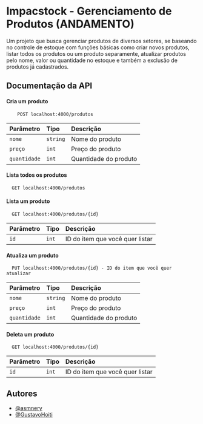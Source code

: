 
# Impacstock - Gerenciamento de Produtos (ANDAMENTO)

Um projeto que busca gerenciar produtos de diversos setores, se baseando no controle de estoque com funções básicas como criar novos produtos, listar todos os produtos ou um produto separamente, atualizar produtos pelo nome, valor ou quantidade no estoque e também a exclusão de produtos já cadastrados.




## Documentação da API


#### Cria um produto

```http
    POST localhost:4000/produtos
```

| Parâmetro   | Tipo       | Descrição                                   |
| :---------- | :--------- | :------------------------------------------ |
| `nome` | `string` | Nome do produto |
| `preço` | `int` | Preço do produto |
| `quantidade` | `int` | Quantidade do produto |

#### Lista todos os produtos

```http
  GET localhost:4000/produtos
```


#### Lista um produto

```http
  GET localhost:4000/produtos/{id}
```

| Parâmetro   | Tipo       | Descrição                                   |
| :---------- | :--------- | :------------------------------------------ |
| `id`      | `int` | ID do item que você quer listar |


#### Atualiza um produto

```http
  PUT localhost:4000/produtos/{id} - ID do item que você quer atualizar
```

| Parâmetro   | Tipo       | Descrição                                   |
| :---------- | :--------- | :------------------------------------------ |
| `nome` | `string` | Nome do produto |
| `preço` | `int` | Preço do produto |
| `quantidade` | `int` | Quantidade do produto |


#### Deleta um produto

```http
  GET localhost:4000/produtos/{id}
```

| Parâmetro   | Tipo       | Descrição                                   |
| :---------- | :--------- | :------------------------------------------ |
| `id`      | `int` | ID do item que você quer listar |


## Autores

- [@asmnery](https://www.github.com/asmnery)
- [@GustavoHoiti](https://github.com/GustavoHoiti)

